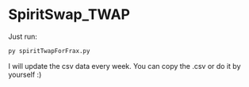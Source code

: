 # SpiritSwap_TWAP



Just run:

```bash
py spiritTwapForFrax.py 
``` 


I will update the csv data every week. You can copy the .csv or do it by yourself :)
